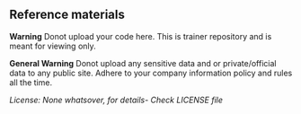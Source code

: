 ## Reference materials

**Warning**  Donot upload your code here. This is trainer repository and is meant for viewing only.

**General Warning** Donot upload any sensitive data and or private/official data to any public site. Adhere to your company information policy and rules all the time.

*License:* *None whatsover, for details- Check _LICENSE_ file*